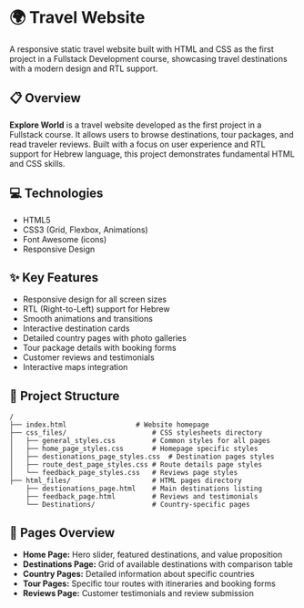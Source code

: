 # 🌍 Travel Website 
A responsive static travel website built with HTML and CSS as the first project in a Fullstack Development course, showcasing travel destinations with a modern design and RTL support.

## 📋 Overview

**Explore World** is a travel website developed as the first project in a Fullstack course. It allows users to browse destinations, tour packages, and read traveler reviews. Built with a focus on user experience and RTL support for Hebrew language, this project demonstrates fundamental HTML and CSS skills.

## 💻 Technologies

- HTML5
- CSS3 (Grid, Flexbox, Animations)
- Font Awesome (icons)
- Responsive Design

## ✨ Key Features

- Responsive design for all screen sizes
- RTL (Right-to-Left) support for Hebrew
- Smooth animations and transitions
- Interactive destination cards
- Detailed country pages with photo galleries
- Tour package details with booking forms
- Customer reviews and testimonials
- Interactive maps integration

## 📁 Project Structure

```
/
├── index.html                 # Website homepage
├── css_files/                     # CSS stylesheets directory
│   ├── general_styles.css         # Common styles for all pages
│   ├── home_page_styles.css       # Homepage specific styles
│   ├── destionations_page_styles.css  # Destination pages styles
│   ├── route_dest_page_styles.css # Route details page styles
│   └── feedback_page_styles.css   # Reviews page styles
├── html_files/                    # HTML pages directory
    ├── destionations_page.html    # Main destinations listing
    ├── feedback_page.html         # Reviews and testimonials
    └── Destinations/              # Country-specific pages
```



## 📑 Pages Overview

- **Home Page:** Hero slider, featured destinations, and value proposition
- **Destinations Page:** Grid of available destinations with comparison table
- **Country Pages:** Detailed information about specific countries
- **Tour Pages:** Specific tour routes with itineraries and booking forms
- **Reviews Page:** Customer testimonials and review submission


